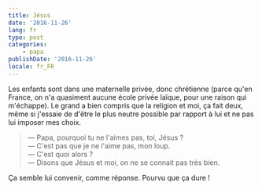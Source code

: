 ```yaml
---
title: Jésus
date: '2016-11-26'
lang: fr
type: post
categories:
    - papa
publishDate: '2016-11-26'
locale: fr_FR
---
```


Les enfants sont dans une maternelle privée, donc chrétienne (parce qu'en France, on n'a quasiment aucune école privée laïque, pour une raison qui m'échappe). Le grand a bien compris que la religion et moi, ça fait deux, même si j'essaie de d'être le plus neutre possible par rapport à lui et ne pas lui imposer mes choix.

<!-- more -->

> — Papa, pourquoi tu ne l'aimes pas, toi, Jésus ?  
> — C'est pas que je ne l'aime pas, mon loup.  
> — C'est quoi alors ?  
> — Disons que Jésus et moi, on ne se connait pas très bien.

Ça semble lui convenir, comme réponse. Pourvu que ça dure !